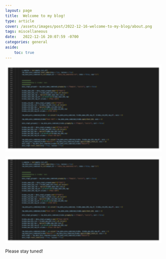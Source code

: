 ```yaml
---
layout: page
title:  Welcome to my blog!
type: article
cover: /assets/images/post/2022-12-16-welcome-to-my-blog/about.png
tags: miscellaneous
date:   2022-12-16 20:07:59 -0700
categories: general
aside:
    toc: true
---
```

![ ](https://github.com/rruiqin/rruiqin.github.io/blob/97563fa306d9ef950977f36f8a88777cdbda8279/assets/images/post/2022-12-16-welcome-to-my-blog/about.png)

<img class="image image--md" src="../assets/images/post/2022-12-16-welcome-to-my-blog/about.png"/>

Please stay tuned!
